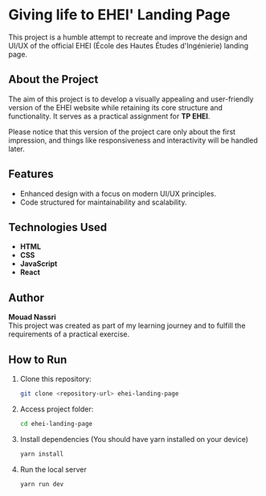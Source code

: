 # Giving life to EHEI' Landing Page

This project is a humble attempt to recreate and improve the design and UI/UX of the official EHEI (École des Hautes Études d'Ingénierie) landing page.

## About the Project

The aim of this project is to develop a visually appealing and user-friendly version of the EHEI website while retaining its core structure and functionality. It serves as a practical assignment for **TP EHEI**.

Please notice that this version of the project care only about the first impression, and things like responsiveness and interactivity will be handled later.

## Features

- Enhanced design with a focus on modern UI/UX principles.
- Code structured for maintainability and scalability.

## Technologies Used

- **HTML**
- **CSS**
- **JavaScript**
- **React**

## Author

**Mouad Nassri**  
This project was created as part of my learning journey and to fulfill the requirements of a practical exercise.

## How to Run

1. Clone this repository:

   ```bash
   git clone <repository-url> ehei-landing-page
   ```

2. Access project folder:

   ```bash
   cd ehei-landing-page
   ```

3. Install dependencies (You should have yarn installed on your device)

   ```bash
   yarn install
   ```

4. Run the local server

   ```bash
   yarn run dev
   ```
